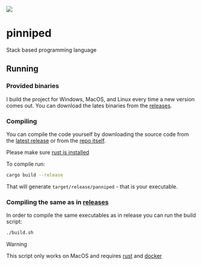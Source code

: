 [![](https://github.com/LeviLovie/pinniped/actions/workflows/test.yaml/badge.svg)](https://github.com/LeviLovie/pinniped/actions)

# pinniped
Stack based programming language

## Running
### Provided binaries
I build the project for Windows, MacOS, and Linux every time a new version comes out. You can download the lates binaries from the [releases](https://github.com/LeviLovie/pinniped/releases/latest).

### Compiling
You can compile the code yourself by downloading the source code from the [latest release](https://github.com/LeviLovie/pinniped/releases/latest) or from the [repo itself](https://github.com/LeviLovie/pinniped).

Please make sure [rust is installed](https://www.rust-lang.org/tools/install)

To compile run:
```sh
cargo build --release
```
That will generate `target/release/panniped` - that is your executable.

### Compiling the same as in [releases](https://github.com/LeviLovie/pinniped/releases)
In order to compile the same executables as in release you can run the build script:
```sh
./build.sh
```
> [!WARNING]
> This script only works on MacOS and requires [rust](https://www.rust-lang.org/tools/install) and [docker](https://www.docker.com)
